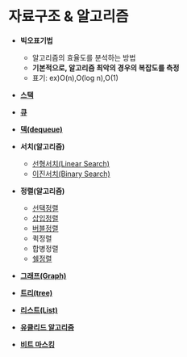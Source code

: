 <h1>자료구조 & 알고리즘</h1>

- **빅오표기법**
    - 알고리즘의 효율도를 분석하는 방법
    - **기본적으로, 알고리즘 최악의 경우의 복잡도를 측정**
    - 표기: ex)O(n),O(log n),O(1)

- [**스택**](Data_Struct/stack/stack.md)
    

- [**큐**](Data_Struct/queue/queue.md)
    

- [ **덱(dequeue)** ](Data_Struct/dequeue/dequeue.md)
    

- **서치(알고리즘)**
    - [선형서치(Linear Search)](Algorithm/search/linearsearch/linearsearch.md)
    - [이진서치(Binary Search)](Algorithm/search/binarysearch/binarysearch.md)

- **정렬(알고리즘)**
    - [선택정렬](Algorithm/sort/선택정렬/선택정렬.md)
    - [삽입정렬](Algorithm/sort/삽입정렬/insertSort.md)
    - [버블정렬](Algorithm/sort/버블정렬/bubbleSort.md)
    - 퀵정렬
    - 합병정렬
    - [쉘정렬](Algorithm/sort/쉘정렬/shellSort.md)


- [**그래프(Graph)**](./Data_Struct/Graph/graph.md)
        

- [**트리(tree)**](./Data_Struct/tree/tree.md)

- [**리스트(List)**](./Data_Struct/List/List.md)

- [**유클리드 알고리즘**](./Algorithm/euclid/euclid.md)

- [**비트 마스킹**](./Algorithm/Bit_Masking/bit_masking.md)
